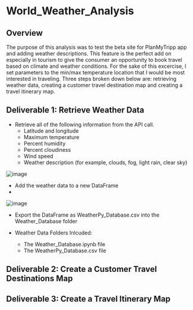 # World_Weather_Analysis

## Overview
The purpose of this analysis was to test the beta site for PlanMyTripp app and adding weather descriptions.  This feature is the perfect add on especially in tourism to give the consumer an opportunity to book travel based on climate and weather conditions.  For the sake of this excercise, I set parameters to the min/max temperature location that I would be most interested in traveling.   Three steps broken down below are:   retrieving weather data, creating a customer travel destination map and creating a travel itinerary map.

## Deliverable 1: Retrieve Weather Data

- Retrieve all of the following information from the API call.
  - Latitude and longitude
  - Maximum temperature
  - Percent humidity
  - Percent cloudiness
  - Wind speed
  - Weather description (for example, clouds, fog, light rain, clear sky)

![image](https://user-images.githubusercontent.com/85530690/126714402-c99af79b-b6fa-4cc6-ae42-7152ecd756a9.png)

- Add the weather data to a new DataFrame 
- 
![image](https://user-images.githubusercontent.com/85530690/126714461-f97249ea-d791-44ae-a338-f5e8fdf10502.png)

- Export the DataFrame as WeatherPy_Database.csv into the Weather_Database folder

- Weather Data Folders Inlcuded:
    - The Weather_Database.ipynb file
    - The WeatherPy_Database.csv file


## Deliverable 2: Create a Customer Travel Destinations Map



## Deliverable 3: Create a Travel Itinerary Map
